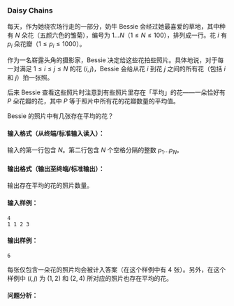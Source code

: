 ### Daisy Chains

每天，作为她绕农场行走的一部分，奶牛 Bessie 会经过她最喜爱的草地，其中种有 $N$ 朵花（五颜六色的雏菊），编号为 $1\ldots N$（$1\le N \le 100$），排列成一行。花 $i$ 有 $p_i$ 朵花瓣（$1 \le p_i \le 1000$）。

作为一名崭露头角的摄影家，Bessie 决定给这些花拍些照片。具体地说，对于每一对满足 $1\le i\le j\le N$ 的花 $(i,j)$，Bessie 会给从花 $i$ 到花 $j$ 之间的所有花（包括 $i$ 和 $j$）拍一张照。

后来 Bessie 查看这些照片时注意到有些照片里存在「平均」的花——一朵恰好有 $P$ 朵花瓣的花，其中 $P$ 等于照片中所有花的花瓣数量的平均值。

Bessie 的照片中有几张存在平均的花？

#### 输入格式（从终端/标准输入读入）：

输入的第一行包含 $N$。第二行包含 $N$ 个空格分隔的整数 $p_1 \dots p_N$。

#### 输出格式（输出至终端/标准输出）：

输出存在平均的花的照片数量。

#### 输入样例：

```
4
1 1 2 3
```

#### 输出样例：

```
6
```

每张仅包含一朵花的照片均会被计入答案（在这个样例中有 $4$ 张）。另外，在这个样例中 $(i,j)$ 为 $(1,2)$ 和 $(2,4)$ 所对应的照片也存在平均的花。

#### 问题分析：